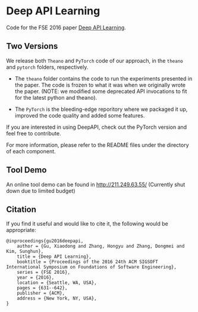 # Deep API Learning

  Code for the FSE 2016 paper [Deep API Learning](https://guxd.github.io/papers/deepapi.pdf).

## Two Versions
We release both ```Theano``` and ```PyTorch``` code of our approach, in the ```theano``` and ```pytorch``` folders, respectively.

- The ```theano``` folder contains the code to run the experiments presented in the paper. The code is frozen to what it was when we originally wrote the paper. (NOTE: we modified some deprecated API invocations to fit for the latest python and theano).

- The ```PyTorch``` is the bleeding-edge reporitory where we packaged it up, improved the code quality and added some features.

If you are interested in using DeepAPI, check out the PyTorch version and feel free to contribute.

For more information, please refer to the README files under the directory of each component.



## Tool Demo

An online tool demo can be found in http://211.249.63.55/ (Currently shut down due to limited budget)

## Citation
If you find it useful and would like to cite it, the following would be appropriate:
    
    @inproceedings{gu2016deepapi,
        author = {Gu, Xiaodong and Zhang, Hongyu and Zhang, Dongmei and Kim, Sunghun},
        title = {Deep API Learning},
        booktitle = {Proceedings of the 2016 24th ACM SIGSOFT International Symposium on Foundations of Software Engineering},
        series = {FSE 2016},
        year = {2016},
        location = {Seattle, WA, USA},
        pages = {631--642},
        publisher = {ACM},
        address = {New York, NY, USA},
    }